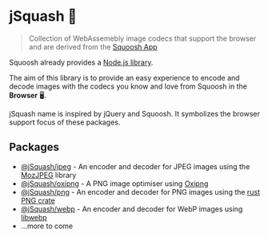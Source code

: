 # jSquash 🥝

> Collection of WebAssemebly image codecs that support the browser and are derived from the [Squoosh App](https://github.com/GoogleChromeLabs/squoosh)

Squoosh already provides a [Node.js library](https://github.com/GoogleChromeLabs/squoosh/tree/dev/libsquoosh).

The aim of this library is to provide an easy experience to encode and decode images with the codecs you know and love from Squoosh in the **Browser** 🖥️.

jSquash name is inspired by jQuery and Squoosh. It symbolizes the browser support focus of these packages.

## Packages

- [@jSquash/jpeg](/packages/jpeg) - An encoder and decoder for JPEG images using the [MozJPEG](https://github.com/mozilla/mozjpeg) library
- [@jSquash/oxipng](/packages/oxipng) - A PNG image optimiser using [Oxipng](https://github.com/shssoichiro/oxipng)
- [@jSquash/png](/packages/png) - An encoder and decoder for PNG images using the [rust PNG crate](https://docs.rs/png/0.11.0/png/)
- [@jSquash/webp](/packages/webp) - An encoder and decoder for WebP images using [libwebp](https://github.com/webmproject/libwebp)
- ...more to come
